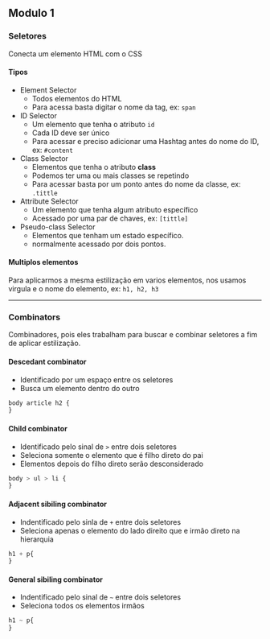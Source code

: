 ## Modulo 1

### Seletores

Conecta um elemento HTML com o CSS

#### Tipos

- Element Selector
    - Todos elementos do HTML
    - Para acessa basta digitar o nome da tag, ex:  ```span```
- ID Selector
    - Um elemento que tenha o atributo ```id```
    - Cada ID deve ser único
    - Para acessar e preciso adicionar uma Hashtag antes do nome do ID, ex: ```#content```
- Class Selector
    - Elementos que tenha o atributo **class**
    - Podemos ter uma ou mais classes se repetindo
    - Para acessar basta por um ponto antes do nome da classe, ex: ```.tittle```
- Attribute Selector
    - Um elemento que tenha algum atributo específico
    - Acessado por uma par de chaves, ex: ```[tittle]```
- Pseudo-class Selector
    - Elementos que tenham um estado específico.
    - normalmente acessado por dois pontos.

#### Multiplos elementos

Para aplicarmos a mesma estilização em varios elementos, nos usamos virgula e o nome do elemento, ex: ```h1, h2, h3```

---

### Combinators

Combinadores, pois eles trabalham para buscar e combinar seletores a fim de aplicar estilização.

#### Descedant combinator
- Identificado por um espaço entre os seletores
- Busca um elemento dentro do outro
```css
body article h2 {
}
```

#### Child combinator
- Identificado pelo sinal de `>` entre dois seletores
- Seleciona somente o elemento  que é filho direto do pai
- Elementos depois do filho direto serão desconsiderado

```css
body > ul > li {
}
```

#### Adjacent sibiling combinator
- Indentificado pelo sinla de `+` entre dois seletores
- Seleciona apenas o elemento do lado direito que e irmão direto na hierarquia

```css
h1 + p{
}
```

#### General sibiling combinator
- Indentificado pelo sinal de `~` entre dois seletores
- Seleciona todos os elementos irmãos

```css
h1 ~ p{   
}
```